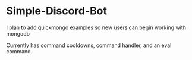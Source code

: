 # Simple-Discord-Bot
I plan to add quickmongo examples so new users can begin working with mongodb

Currently has command cooldowns, command handler, and an eval command.
